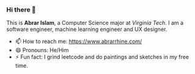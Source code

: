 ### Hi there 👋
This is **Abrar Islam**, a Computer Science major at *Virginia Tech*. 
I am a software engineer, machine learning engineer and UX designer. 
- 📫 How to reach me: https://www.abrarrhine.com/
- 😄 Pronouns: He/Him
- ⚡ Fun fact: I grind leetcode and do paintings and sketches in my free time. 
